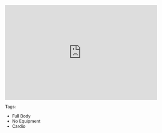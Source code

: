 <iframe width="100%" height="315" src="https://www.youtube.com/embed/UBMk30rjy0o" frameborder="0" allow="accelerometer; autoplay; encrypted-media; gyroscope; picture-in-picture" allowfullscreen></iframe>

Tags:
* Full Body
* No Equipment
* Cardio